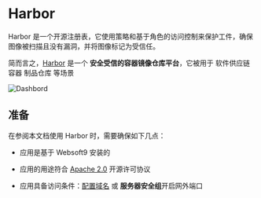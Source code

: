 # Harbor

Harbor 是一个开源注册表，它使用策略和基于角色的访问控制来保护工件，确保图像被扫描且没有漏洞，并将图像标记为受信任。

简而言之，[Harbor](https://goharbor.io/) 是一个 **安全受信的容器镜像仓库平台**，它被用于 软件供应链 容器 制品仓库  等场景


![Dashbord](https://libs.websoft9.com/Websoft9/DocsPicture/zh/harbor/harbor-gui-websoft9.png)


## 准备

在参阅本文档使用 Harbor 时，需要确保如下几点：

- 应用是基于 Websoft9 安装的

- 应用的用途符合 [Apache 2.0](https://opensource.org/licenses/Apache-2.0) 开源许可协议

- 应用具备访问条件：[配置域名](./guide/appsetdomain) 或 **服务器安全组**开启网外端口